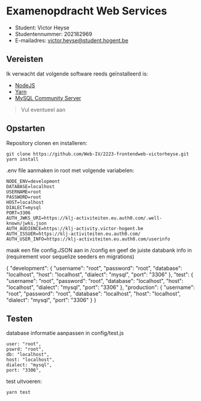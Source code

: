 # Examenopdracht Web Services

- Student: Victor Heyse
- Studentennummer: 202182969
- E-mailadres: victor.heyse@student.hogent.be

## Vereisten

Ik verwacht dat volgende software reeds geïnstalleerd is:

- [NodeJS](https://nodejs.org)
- [Yarn](https://yarnpkg.com)
- [MySQL Community Server](https://dev.mysql.com/downloads/mysql/)

> Vul eventueel aan

## Opstarten

Repository clonen en installeren:

    git clone https://github.com/Web-IV/2223-frontendweb-victorheyse.git
    yarn install

.env file aanmaken in root met volgende variabelen:

    NODE_ENV=development
    DATABASE=localhost
    USERNAME=root
    PASSWORD=root
    HOST=localhost
    DIALECT=mysql
    PORT=3306
    AUTH_JWKS_URI=https://klj-activiteiten.eu.auth0.com/.well-known/jwks.json
    AUTH_AUDIENCE=https://klj-activity.victor-hogent.be
    AUTH_ISSUER=https://klj-activiteiten.eu.auth0.com/
    AUTH_USER_INFO=https://klj-activiteiten.eu.auth0.com/userinfo

maak een file config.JSON aan in /config en geef de juiste databank info in
(requirement voor sequelize seeders en migrations)

{
"development": {
"username": "root",
"password": "root",
"database": "localhost",
"host": "localhost",
"dialect": "mysql",
"port": "3306"
},
"test": {
"username": "root",
"password": "root",
"database": "localhost",
"host": "localhost",
"dialect": "mysql",
"port": "3306"
},
"production": {
"username": "root",
"password": "root",
"database": "localhost",
"host": "localhost",
"dialect": "mysql",
"port": "3306"
}
}

## Testen

database informatie aanpassen in config/test.js

    user: "root",
    pswrd: "root",
    db: "localhost",
    host: "localhost",
    dialect: "mysql",
    port: "3306",

test uitvoeren:

    yarn test
